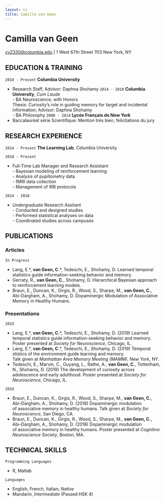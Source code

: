 ```yaml
---
layout: cv
title: Camilla van Geen
---
```

# Camilla van Geen
<div id="webaddress">
<a href="cv2330@columbia.edu">cv2330@columbia.edu</a>
| 1 West 67th Street 703 New York, NY </div>

## EDUCATION & TRAINING
`2018 - Present`
__Columbia University__
+ Research Staff, Advisor: Daphna Shohamy
`2014 - 2018`
__Columbia University__, *Cum Laude* <br />
\- BA Neuroscience, with Honors <br />
	Thesis: Curiosity’s role in guiding memory for target and incidental information; Advisor: Daphna Shohamy <br />
\- BA Philosophy
`2000 - 2014`
__Lycée Français de New York__
+ Baccalauréat série Scientifique: Mention très bien, felicitations du jury

## RESEARCH EXPERIENCE
`2014 - Present`
__The Learning Lab__, Columbia University 

`2018 - Present`
 - Full-Time Lab Manager and Research Assistant <br />
\- Bayesian modeling of reinforcement learning <br />
\- Analysis of pupillometry data <br />
\- fMRI data collection <br />
\- Management of IRB protocols <br />

`2014 - 2018`
 - Undergraduate Research Assitant <br />
\- Conducted and designed studies  <br />
\- Performed statistical analyses on data <br />
\- Coordinated studies across campuses <br />

## PUBLICATIONS
### Articles

`In Progress`
- Lang, E.\*, __van Geen, C.__\*, Tedeschi, E., Shohamy, D. Learned temporal statistics guide information-seeking behavior and memory. 
` `
- Gerraty, R., __van Geen, C.__, Shohamy, D. Hierarchical Bayesian approach to reinforcement learning models. 
` `
- Braun, E., Duncan, K., Girgis, R., Wood, S., Sharpe, M., __van Geen, C.__, Abi-Dargham, A., Shohamy, D. Dopaminergic Modulation of Associative Memory in Healthy Humans.

### Presentations

`2019`
- Lang, E.\*, __van Geen, C.__\*, Tedeschi, E., Shohamy, D. (2019) Learned temporal statistics guide information-seeking behavior and memory.   
Poster presented at _Society for Neuroscience_, Chicago, IL.
` `
- Lang, E.\*, __van Geen, C.__\*, Tedeschi, E., Shohamy, D. (2019) Temporal stistics of the environment guide learning and memory.   
Talk given at _Manhattan Area Memory Meeting (MAMM)_, New York, NY.
` `
- Tedeschi, E., Marvin, C., Ouyang, L., Rathe, A., __van Geen, C.__, Tottenham, N., Shohamy, D. (2019) The development of curiosity across   
adolescence and early adulthood. Poster presented at _Society for Neuroscience_, Chicago, IL.

`2018`
- Braun, E., Duncan, K., Girgis, R., Wood, S., Sharpe, M., __van Geen, C.__, Abi-Dargham, A., Shohamy, D. (2018) Dopaminergic modulation   
of associative memory in healthy humans. Talk given at _Society for Neuroscience_, San Diego, CA.
` `
- Braun, E., Duncan, K., Girgis, R., Wood, S., Sharpe, M., __van Geen, C.__, Abi-Dargham, A., Shohamy, D. (2018) Dopaminergic modulation   
of associative memory in healthy humans. Poster presented at _Cognitive Neuroscience Society_, Boston, MA. 

## TECHNICAL SKILLS

`Programming Languages`
- R, Matlab

`Languages`
- English, French, Italian; *Native*
- Mandarin, *Intermediate* (Passed HSK 4)
